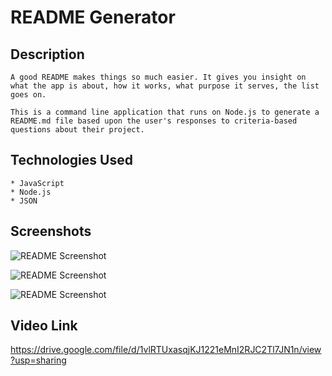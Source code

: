 # README Generator

## Description
    A good README makes things so much easier. It gives you insight on what the app is about, how it works, what purpose it serves, the list goes on.

    This is a command line application that runs on Node.js to generate a README.md file based upon the user's responses to criteria-based questions about their project.

## Technologies Used
    * JavaScript
    * Node.js
    * JSON

## Screenshots
![README Screenshot](https://i.ibb.co/W212cqX/READMEGen-pic.png)

![README Screenshot](https://i.ibb.co/FnzNCMP/READMEGen-pic2.png)

![README Screenshot](https://i.ibb.co/bgSGWds/READMEGen-pic3.png)

## Video Link
https://drive.google.com/file/d/1vlRTUxasqjKJ1221eMnI2RJC2Tl7JN1n/view?usp=sharing